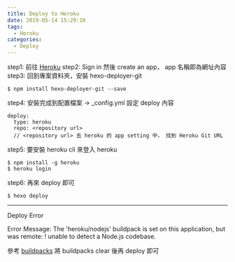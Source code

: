 ```yaml
---
title: Deploy to Heroku
date: 2019-05-14 15:29:10
tags:
  - Heroku
categories:
  - Deploy
---
```


step1: 前往 [Heroku](https://dashboard.heroku.com/)
step2: Sign in 然後 create an app， app 名稱即為網址內容
step3: 回到專案資料夾，安裝 hexo-deployer-git

```
$ npm install hexo-deployer-git --save
```

step4: 安裝完成到配置檔案 → \_config.yml 設定 deploy 內容

```
deploy:
  type: heroku
  repo: <repository url>
  // <repository url> 去 heroku 的 app setting 中， 找到 Heroku Git URL
```

step5: 要安裝 heroku cli 來登入 heroku

```
$ npm install -g heroku
$ heroku login
```

step6: 再來 deploy 即可

```
$ hexo deploy
```

---

Deploy Error

Error Message:
The 'heroku/nodejs' buildpack is set on this application, but was remote: ! unable to detect a Node.js codebase.

參考 [buildpacks](https://devcenter.heroku.com/articles/buildpacks#detection-failure)
將 buildpacks clear 後再 deploy 即可
